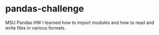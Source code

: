 # pandas-challenge
MSU Pandas HW I learned how to import modules and how to read and write files in various formats.
